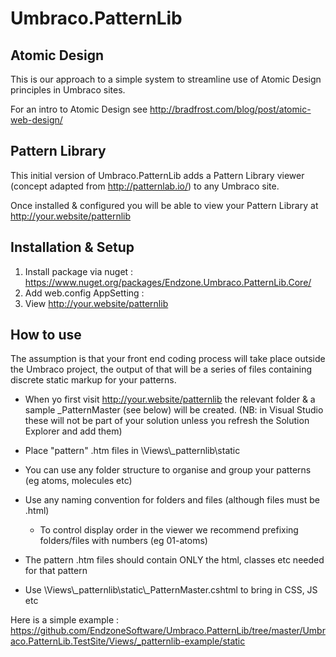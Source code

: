 # Umbraco.PatternLib

## Atomic Design
This is our approach to a simple system to streamline use of Atomic Design principles in Umbraco sites.

For an intro to Atomic Design see http://bradfrost.com/blog/post/atomic-web-design/

## Pattern Library

This initial version of Umbraco.PatternLib adds a Pattern Library viewer (concept adapted from http://patternlab.io/) to any Umbraco site.

Once installed & configured you will be able to view your Pattern Library at http://your.website/patternlib

## Installation & Setup

1. Install package via nuget : https://www.nuget.org/packages/Endzone.Umbraco.PatternLib.Core/
2. Add web.config AppSetting : <add key="PatternLib.enable" value="true"/>
3. View http://your.website/patternlib

## How to use

The assumption is that your front end coding process will take place outside the Umbraco project, the output of that will be a series of files containing discrete static markup for your patterns.

* When yo first visit http://your.website/patternlib the relevant folder & a sample _PatternMaster (see below) will be created. (NB: in Visual Studio these will not be part of your solution unless you refresh the Solution Explorer and add them)

* Place "pattern" .htm files in \Views\\_patternlib\static
* You can use any folder structure to organise and group your patterns (eg atoms, molecules etc)
* Use any naming convention for folders and files (although files must be .html)
    * To control display order in the viewer we recommend prefixing folders/files with numbers (eg 01-atoms)
* The pattern .htm files should contain ONLY the html, classes etc needed for that pattern
* Use \Views\\_patternlib\static\\_PatternMaster.cshtml to bring in CSS, JS etc
 
Here is a simple example : https://github.com/EndzoneSoftware/Umbraco.PatternLib/tree/master/Umbraco.PatternLib.TestSite/Views/_patternlib-example/static 


